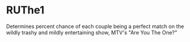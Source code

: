 # RUThe1
Determines percent chance of each couple being a perfect match on the wildly trashy and mildly entertaining show, MTV's "Are You The One?"
